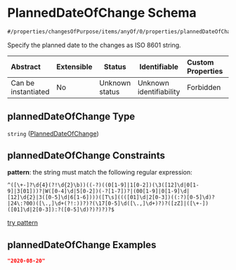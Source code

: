 # PlannedDateOfChange Schema

```txt
#/properties/changesOfPurpose/items/anyOf/0/properties/plannedDateOfChange#/properties/changesOfPurpose/items/anyOf/0/properties/plannedDateOfChange
```

Specify the planned date to the changes as ISO 8601 string.


| Abstract            | Extensible | Status         | Identifiable            | Custom Properties | Additional Properties | Access Restrictions | Defined In                                                           |
| :------------------ | ---------- | -------------- | ----------------------- | :---------------- | --------------------- | ------------------- | -------------------------------------------------------------------- |
| Can be instantiated | No         | Unknown status | Unknown identifiability | Forbidden         | Allowed               | none                | [tilt-schema.json\*](../out/tilt-schema.json "open original schema") |

## plannedDateOfChange Type

`string` ([PlannedDateOfChange](tilt-schema-properties-changesofpurpose-items-anyof-first-anyof-properties-planneddateofchange.md))

## plannedDateOfChange Constraints

**pattern**: the string must match the following regular expression: 

```regexp
^([\+-]?\d{4}(?!\d{2}\b))((-?)((0[1-9]|1[0-2])(\3([12]\d|0[1-9]|3[01]))?|W([0-4]\d|5[0-2])(-?[1-7])?|(00[1-9]|0[1-9]\d|[12]\d{2}|3([0-5]\d|6[1-6])))([T\s]((([01]\d|2[0-3])((:?)[0-5]\d)?|24\:?00)([\.,]\d+(?!:))?)?(\17[0-5]\d([\.,]\d+)?)?([zZ]|([\+-])([01]\d|2[0-3]):?([0-5]\d)?)?)?)?$
```

[try pattern](https://regexr.com/?expression=%5E(%5B%5C%2B-%5D%3F%5Cd%7B4%7D(%3F!%5Cd%7B2%7D%5Cb))((-%3F)((0%5B1-9%5D%7C1%5B0-2%5D)(%5C3(%5B12%5D%5Cd%7C0%5B1-9%5D%7C3%5B01%5D))%3F%7CW(%5B0-4%5D%5Cd%7C5%5B0-2%5D)(-%3F%5B1-7%5D)%3F%7C(00%5B1-9%5D%7C0%5B1-9%5D%5Cd%7C%5B12%5D%5Cd%7B2%7D%7C3(%5B0-5%5D%5Cd%7C6%5B1-6%5D)))(%5BT%5Cs%5D(((%5B01%5D%5Cd%7C2%5B0-3%5D)((%3A%3F)%5B0-5%5D%5Cd)%3F%7C24%5C%3A%3F00)(%5B%5C.%2C%5D%5Cd%2B(%3F!%3A))%3F)%3F(%5C17%5B0-5%5D%5Cd(%5B%5C.%2C%5D%5Cd%2B)%3F)%3F(%5BzZ%5D%7C(%5B%5C%2B-%5D)(%5B01%5D%5Cd%7C2%5B0-3%5D)%3A%3F(%5B0-5%5D%5Cd)%3F)%3F)%3F)%3F%24 "try regular expression with regexr.com")

## plannedDateOfChange Examples

```json
"2020-08-20"
```
